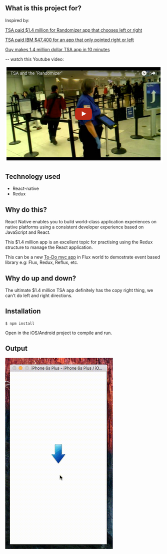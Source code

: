 ## What is this project for?

Inspired by:

[TSA paid $1.4 million for Randomizer app that chooses left or right](http://www.geek.com/apps/tsa-paid-1-4-million-for-randomizer-app-that-chooses-left-or-right-1651337/)

[TSA paid IBM $47,400 for an app that only pointed right or left](http://mashable.com/2016/04/04/tsa-ibm-randomizer-app/#aPKBU.b62Pqw)

[Guy makes 1.4 million dollar TSA app in 10 minutes](https://www.reddit.com/r/videos/comments/4deagz/)

-- watch this Youtube video:

[<img src="./youtube.png">](https://youtu.be/P_KmFJ2gGzw)


## Technology used

* React-native
* Redux

## Why do this?

React Native enables you to build world-class application experiences on native platforms using a consistent developer experience based on JavaScript and React. 

This $1.4 million app is an excellent topic for practising using the Redux structure to manage the React application.

This can be a new [To-Do mvc app](https://github.com/tastejs/todomvc) in Flux world to demostrate event based library e.g: Flux, Redux, Reflux, etc.


## Why do up and down?

The ultimate $1.4 million TSA app definitely has the copy right thing, we can't do left and right directions.


## Installation 

```
$ npm install 
```

Open in the iOS/Android project to compile and run.


## Output

![TSA](./tsa.gif)
